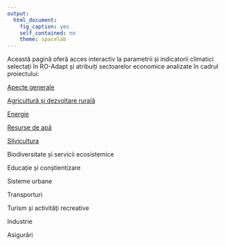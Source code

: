 ```yaml
---
output: 
  html_document: 
    fig_caption: yes
    self_contained: no
    theme: spacelab
---
```


Această pagină oferă acces interactiv la parametrii și indicatorii climatici selectați în RO-Adapt și atribuiți sectoarelor economice analizate în cadrul proiectului:


[Apecte generale](#general)

[Agricultură și dezvoltare rurală](#agricultura)

[Energie](#energie)     

[Resurse de apă](#hidro)

[Silvicultura](#silvicultura)

Biodiversitate și servicii ecosistemice      

Educație și conștientizare

Sisteme urbane   

Transporturi    

Turism și activități recreative  

Industrie      

Asigurări     